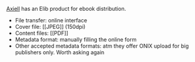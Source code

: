 [Axiell](https://www.axiellmedia.com/en/) has an Elib product for ebook distribution.

* File transfer: online interface
* Cover file: [[JPEG]] (150dpi)
* Content files: [[PDF]] 
* Metadata format: manually filling the online form
* Other accepted metadata formats: atm they offer ONIX upload for big publishers only. Worth asking again